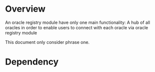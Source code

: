 # Overview

An oracle registry module have only one main functionality: A hub of all oracles in order to enable users to connect with each oracle via oracle registry module

This document only consider phrase one.

# Dependency
